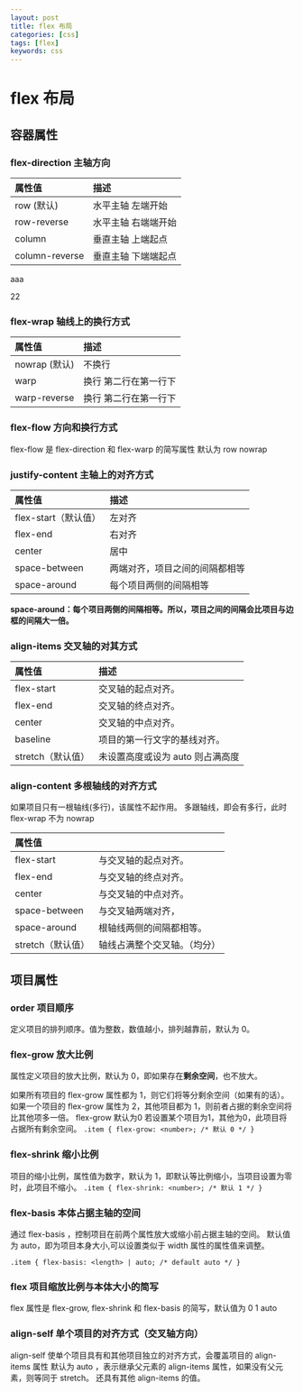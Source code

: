 ```yaml
---
layout: post
title: flex 布局
categories: [css]
tags: [flex]
keywords: css
---
```


# flex 布局

## 容器属性

### flex-direction 主轴方向

| 属性值        | 描述                |
| :------------ | :------------------ |
| row (默认)    | 水平主轴 左端开始   |
| row-reverse   | 水平主轴 右端端开始 |
| column         | 垂直主轴 上端起点   |
| column-reverse | 垂直主轴 下端端起点 |

aaa

22

### flex-wrap 轴线上的换行方式

| 属性值        | 描述                  |
| :------------ | :-------------------- |
| nowrap (默认) | 不换行                |
| warp          | 换行 第二行在第一行下 |
| warp-reverse  | 换行 第二行在第一行下 |

### flex-flow 方向和换行方式

flex-flow 是 flex-direction 和 flex-warp 的简写属性
默认为 row nowrap

### justify-content 主轴上的对齐方式

| 属性值               | 描述                           |
| :------------------- | :----------------------------- |
| flex-start（默认值） | 左对齐                         |
| flex-end             | 右对齐                         |
| center               | 居中                           |
| space-between        | 两端对齐，项目之间的间隔都相等 |
| space-around         | 每个项目两侧的间隔相等         |

**space-around：每个项目两侧的间隔相等。所以，项目之间的间隔会比项目与边框的间隔大一倍。**

### align-items 交叉轴的对其方式

| 属性值            | 描述                             |
| :---------------- | :------------------------------- |
| flex-start        | 交叉轴的起点对齐。               |
| flex-end          | 交叉轴的终点对齐。               |
| center            | 交叉轴的中点对齐。               |
| baseline          | 项目的第一行文字的基线对齐。     |
| stretch（默认值） | 未设置高度或设为 auto 则占满高度 |

### align-content 多根轴线的对齐方式

如果项目只有一根轴线(多行)，该属性不起作用。
多跟轴线，即会有多行，此时 flex-wrap 不为 nowrap

| 属性值            |                              |
| :---------------- | :--------------------------- |
| flex-start        | 与交叉轴的起点对齐。         |
| flex-end          | 与交叉轴的终点对齐。         |
| center            | 与交叉轴的中点对齐。         |
| space-between     | 与交叉轴两端对齐，           |
| space-around      | 根轴线两侧的间隔都相等。     |
| stretch（默认值） | 轴线占满整个交叉轴。（均分） |

## 项目属性

### order 项目顺序

定义项目的排列顺序。值为整数，数值越小，排列越靠前，默认为 0。

### flex-grow 放大比例

属性定义项目的放大比例，默认为 0，即如果存在**剩余空间**，也不放大。

如果所有项目的 flex-grow 属性都为 1，则它们将等分剩余空间（如果有的话）。如果一个项目的 flex-grow 属性为 2，其他项目都为 1，则前者占据的剩余空间将比其他项多一倍。
flex-grow  默认为0 若设置某个项目为1，其他为0，此项目将占据所有剩余空间。
`.item { flex-grow: <number>; /* 默认 0 */ }`

### flex-shrink 缩小比例

项目的缩小比例，属性值为数字，默认为 1，即默认等比例缩小，当项目设置为零时，此项目不缩小。
`.item { flex-shrink: <number>; /* 默认 1 */ }`

### flex-basis 本体占据主轴的空间

通过 flex-basis ，控制项目在前两个属性放大或缩小前占据主轴的空间。
默认值为 auto，即为项目本身大小,可以设置类似于 width 属性的属性值来调整。

`.item { flex-basis: <length> | auto; /* default auto */ }`

### flex 项目缩放比例与本体大小的简写

flex 属性是 flex-grow, flex-shrink 和 flex-basis 的简写，默认值为 0 1 auto

### align-self 单个项目的对齐方式（交叉轴方向）

align-self 使单个项目具有和其他项目独立的对齐方式，会覆盖项目的 align-items 属性
默认为 auto ，表示继承父元素的 align-items 属性，如果没有父元素，则等同于 stretch。
还具有其他 align-items 的值。
